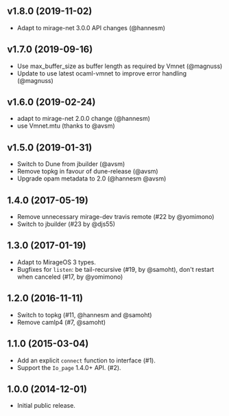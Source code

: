 ## v1.8.0 (2019-11-02)

- Adapt to mirage-net 3.0.0 API changes (@hannesm)

## v1.7.0 (2019-09-16)

- Use max_buffer_size as buffer length as required by Vmnet (@magnuss)
- Update to use latest ocaml-vmnet to improve error handling (@magnuss)

## v1.6.0 (2019-02-24)

- adapt to mirage-net 2.0.0 change (@hannesm)
- use Vmnet.mtu (thanks to @avsm)

## v1.5.0 (2019-01-31)

- Switch to Dune from jbuilder (@avsm)
- Remove topkg in favour of dune-release (@avsm)
- Upgrade opam metadata to 2.0 (@hannesm @avsm)

## 1.4.0 (2017-05-19)

- Remove unnecessary mirage-dev travis remote (#22 by @yomimono)
- Switch to jbuilder (#23 by @djs55)

## 1.3.0 (2017-01-19)

- Adapt to MirageOS 3 types.
- Bugfixes for `listen`: be tail-recursive (#19, by @samoht), don't restart when canceled (#17, by @yomimono)

## 1.2.0 (2016-11-11)

- Switch to topkg (#11, @hannesm and @samoht)
- Remove camlp4 (#7, @samoht)

## 1.1.0 (2015-03-04)

- Add an explicit `connect` function to interface (#1).
- Support the `Io_page` 1.4.0+ API. (#2).

## 1.0.0 (2014-12-01)

- Initial public release.
